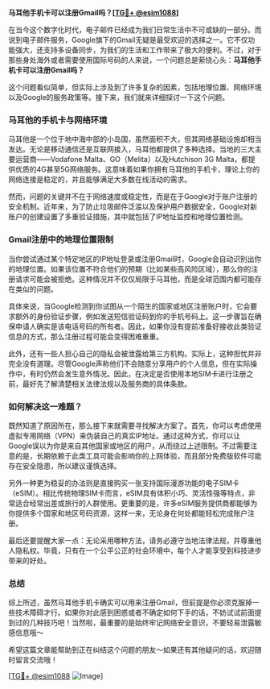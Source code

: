 **马耳他手机卡可以注册Gmail吗？[[TG💪+ @esim1088](https://t.me/s/esim1088)]**

在当今这个数字化时代，电子邮件已经成为我们日常生活中不可或缺的一部分。而说到电子邮件服务，Google旗下的Gmail无疑是最受欢迎的选择之一。它不仅功能强大，还支持多设备同步，为我们的生活和工作带来了极大的便利。不过，对于那些身处海外或者需要使用国际号码的人来说，一个问题总是萦绕心头：**马耳他手机卡可以注册Gmail吗？**

这个问题看似简单，但实际上涉及到了许多复杂的因素，包括地理位置、网络环境以及Google的服务政策等。接下来，我们就来详细探讨一下这个问题。

### 马耳他的手机卡与网络环境

马耳他是一个位于地中海中部的小岛国，虽然面积不大，但其网络基础设施却相当发达。无论是移动通信还是互联网接入，马耳他都提供了多种选择。当地的三大主要运营商——Vodafone Malta、GO（Melita）以及Hutchison 3G Malta，都提供优质的4G甚至5G网络服务。这意味着如果你拥有马耳他的手机卡，理论上你的网络连接是稳定的，并且能够满足大多数在线活动的需求。

然而，问题的关键并不在于网络速度或稳定性，而是在于Google对于账户注册的安全机制。近年来，为了防止垃圾邮件泛滥以及保护用户数据安全，Google对新账户的创建设置了多重验证措施，其中就包括了IP地址监控和地理位置检测。

### Gmail注册中的地理位置限制

当你尝试通过某个特定地区的IP地址登录或注册Gmail时，Google会自动识别出你的地理位置。如果该位置不符合他们的预期（比如某些高风险区域），那么你的注册请求可能会被拒绝。这种情况并不仅仅局限于马耳他，而是全球范围内都可能存在类似的问题。

具体来说，当Google检测到你试图从一个陌生的国家或地区注册账户时，它会要求额外的身份验证步骤，例如发送短信验证码到你的手机号码上。这一步骤旨在确保申请人确实是该电话号码的所有者。因此，如果你没有提前准备好接收此类验证信息的方式，那么注册过程可能会变得困难重重。

此外，还有一些人担心自己的隐私会被泄露给第三方机构。实际上，这种担忧并非完全没有道理。尽管Google声称他们不会随意分享用户的个人信息，但在实际操作中，有时仍然会发生意外情况。因此，在决定是否使用本地SIM卡进行注册之前，最好先了解清楚相关法律法规以及服务商的具体条款。

### 如何解决这一难题？

既然知道了原因所在，那么接下来就需要寻找解决方案了。首先，你可以考虑使用虚拟专用网络（VPN）来伪装自己的真实IP地址。通过这种方式，你可以让Google误以为你是来自其他国家或地区的用户，从而绕过上述限制。不过需要注意的是，长期依赖于此类工具可能会影响你的上网体验，而且部分免费版软件可能存在安全隐患，所以建议谨慎选择。

另外一种更为稳妥的办法则是直接购买一张支持国际漫游功能的电子SIM卡（eSIM）。相比传统物理SIM卡而言，eSIM具有体积小巧、灵活性强等特点，非常适合经常出差或旅行的人群使用。更重要的是，许多eSIM服务提供商都能够为你提供多个国家和地区号码资源，这样一来，无论身在何处都能轻松完成账户注册。

最后还要提醒大家一点：无论采用哪种方法，请务必遵守当地法律法规，并尊重他人隐私权。毕竟，只有在一个公平公正的社会环境中，每个人才能享受到科技进步带来的好处。

### 总结

综上所述，虽然马耳他手机卡确实可以用来注册Gmail，但前提是你必须克服掉一些技术障碍才行。如果你对此感到困惑或者不确定如何下手的话，不妨试试前面提到过的几种技巧吧！当然啦，最重要的是始终牢记网络安全意识，不要轻易泄露敏感信息哦～

希望这篇文章能帮助到正在纠结这个问题的朋友～如果还有其他疑问的话，欢迎随时留言交流哦！

[[TG💪+ @esim1088](https://t.me/s/esim1088) ![Image](https://i.postimg.cc/4NQfJmqS/Snipaste-2025-05-13-00-14-12.png)]
